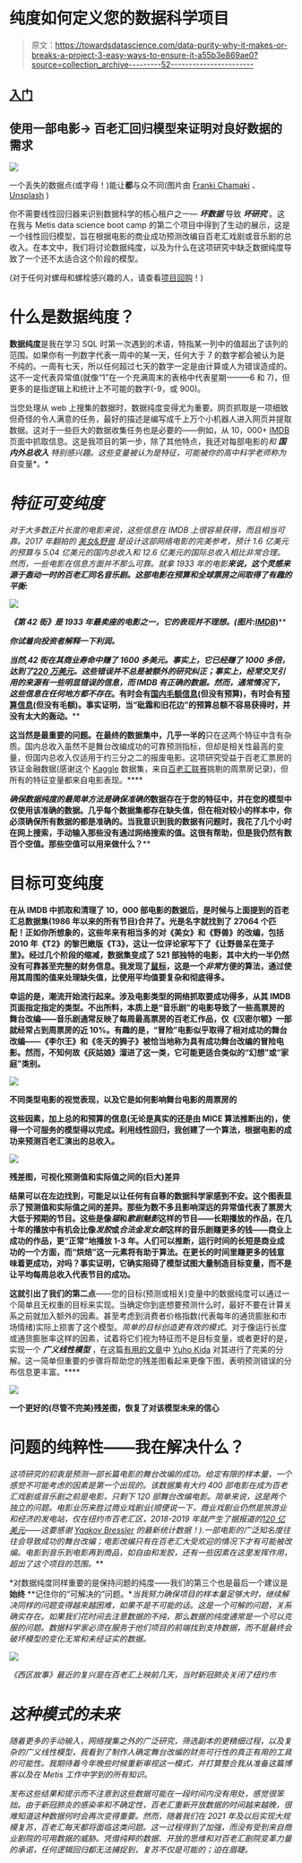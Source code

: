# 纯度如何定义您的数据科学项目

> 原文：<https://towardsdatascience.com/data-purity-why-it-makes-or-breaks-a-project-3-easy-ways-to-ensure-it-a55b3e869ae0?source=collection_archive---------52----------------------->

## [入门](https://towardsdatascience.com/tagged/getting-started)

## 使用一部电影→ **百老汇回归模型来证明对良好数据的需求**

![](img/3de158cd337e3c8a19e2ef43e98c2795.png)

一个丢失的数据点(或字母！)能让**都**与众不同(图片由 [Franki Chamaki](https://unsplash.com/@franki?utm_source=medium&utm_medium=referral) 、 [Unsplash](https://unsplash.com?utm_source=medium&utm_medium=referral) )

你不需要线性回归器来识别数据科学的核心租户之一— ***坏数据*** 导致 ***坏研究*** 。这在我与 Metis data science boot camp 的第二个项目中得到了生动的展示，这是一个线性回归模型，旨在根据电影的商业成功预测改编自百老汇戏剧或音乐剧的总收入。在本文中，我们将讨论数据纯度，以及为什么在这项研究中缺乏数据纯度导致了一个还不太适合这个阶段的模型。

(对于任何对螺母和螺栓感兴趣的人，请查看[项目回购](https://github.com/nickwilders/project_2)！)

# 什么是数据纯度？

**数据纯度**是我在学习 SQL 时第一次遇到的术语，特指某一列中的值超出了该列的范围。如果你有一列数字代表一周中的某一天，任何大于 7 的数字都会被认为是不纯的。一周有七天，所以任何超过七天的数字一定是由计算或人为错误造成的。这不一定代表异常值(就像“1”在一个充满周末的表格中代表星期一——6 和 7)，但更多的是指逻辑上和统计上不可能的数字(-9，或 900)。

当您处理从 web 上搜集的数据时，数据纯度变得尤为重要。网页抓取是一项细致但奇怪的令人满意的任务，最好的描述是编写成千上万个小机器人进入网页并提取数据。这对于一些巨大的数据收集任务也是必要的——例如，从 10，000+ [IMDB](http://www.imdb.com) 页面中抓取信息。这是我项目的第一步，除了其他特点，我还对每部电影的*和 ***国内外总收入*** 特别感兴趣。这些变量被认为是特征，可能被你的高中科学老师称为*自变量*。*

# *特征可变纯度*

*对于大多数正片长度的电影来说，这些信息在 IMDB 上很容易获得，而且相当可靠。2017 年翻拍的 [*美女&野兽*](https://www.imdb.com/title/tt2771200/) 是设计这部网络电影的完美参考，预计 1.6 亿美元的预算与 5.04 亿美元的国内总收入和 12.6 亿美元的国际总收入相比非常合理。然而，一些电影在信息方面并不那么可靠。就拿 1933 年的电影[](https://www.imdb.com/title/tt0024034/)**来说，这个灵感来源于轰动一时的百老汇同名音乐剧。这部电影在预算和全球票房之间取得了有趣的平衡:***

***![](img/4254fcd217661561dcd4f6754a883f66.png)***

***《第 42 街》是 1933 年最卖座的电影之一，它的表现并不理想。(图片:[*IMDB*](https://www.imdb.com/title/tt0024034/)*)****

***你试着向投资者解释一下利润。***

***当然,*42 街*在其商业寿命中赚了 1600 多美元。事实上，它已经赚了 1000 多倍，达到了[220 万美元](https://www.the-numbers.com/movie/42nd-Street#tab=summary)。这些错误并不总是被额外的研究纠正；事实上，经常交叉引用的来源有一些明显错误的信息，而 IMDB 有正确的数据。然而，通常情况下，这些信息在任何地方都不存在*。有时会有[国内毛额信息](https://www.imdb.com/title/tt0036613/)(但没有预算)，有时会有[预算信息](https://www.imdb.com/title/tt0070121/?ref_=fn_al_tt_1)(但没有毛额)。事实证明，当“砒霜和旧花边”的预算总额不容易获得时，并没有太大的轰动。****

**这当然是最重要的问题。在最终的数据集中，几乎一半的**只在这两个特征中含有杂质。国内总收入虽然不是舞台改编成功的可靠预测指标，但却是相关性最高的变量，但国内总收入仅适用于约三分之二的报废电影。这项研究受益于百老汇票房的铁证金融数据(感谢这个 [Kaggle](https://www.kaggle.com/jessemostipak/broadway-weekly-grosses?select=synopses.csv) 数据集，来自[百老汇联赛](https://www.broadwayleague.com/home/)挑剔的周票房记录)，但所有的特征变量都来自电影表现。****

****确保数据纯度的最简单方法是确保*准确的*数据存在于您的特征中，并在您的模型中仅使用该准确的数据。几乎每个数据集都存在缺失值，但在相对较小的样本中，你必须确保所有数据的都是准确的。当我意识到我的数据有问题时，我花了几个小时在网上搜索，手动输入那些没有通过网络搜索的值。这很有帮助，但是我仍然有数百个空值。那些空值可以用来做什么？****

# **目标可变纯度**

**在从 IMDB 中抓取和清理了 10，000 部电影的数据后，是时候与上面提到的百老汇总数据集(1986 年以来的所有节目)合并了。光是名字就找到了 27064 个匹配！正如你所想象的，这些年来有相当多的对《美女》和《野兽》的改编，包括 2010 年《T2》的黎巴嫩版《T3》，这让一位评论家写下了《让野兽呆在笼子里》。经过几个阶段的缩减，数据集变成了 521 部独特的电影，其中大约一半仍然没有可靠甚至完整的财务信息。我发现了[鼠标](https://cran.r-project.org/web/packages/miceRanger/vignettes/miceAlgorithm.html)，这是一个*非常*方便的算法，通过使用其周围的值来处理缺失值，比使用平均值要复杂和彻底得多。**

**幸运的是，潮流开始流行起来。涉及电影类型的网络抓取要成功得多，从其 IMDB 页面指定指定的类型。不出所料，本质上是“音乐剧”的电影导致了一些高票房的舞台改编——音乐剧通常反映了每周最高票房的百老汇作品，仅《汉密尔顿》一部就经常占到周票房的近 10%。有趣的是，“冒险”电影似乎取得了相对成功的舞台改编——《李尔王》和《冬天的狮子》被恰当地称为具有成功舞台改编的冒险电影。然而，不知何故《灰姑娘》溜进了这一类，它可能更适合类似的“幻想”或“家庭”类别。**

**![](img/df105cbfe8026eb4df3b9c857a8dacad.png)**

**不同类型电影的视觉表现，以及它是如何影响舞台电影的周票房的**

**这些因素，加上总的和预算的信息(无论是真实的还是由 MICE 算法推断出的)，使得一个可服务的模型得以完成。利用线性回归，我创建了一个算法，根据电影的成功来预测百老汇演出的总收入。**

**![](img/effaf18f5aed97522c472fdb23077698.png)**

****残差图**，可视化预测值和实际值之间的(巨大)差异**

**结果可以在左边找到，可能足以让任何有自尊的数据科学家感到不安。这个图表显示了预测值和实际值之间的差异。那些为数不多且影响深远的异常值代表了票房大大低于预期的节目。这些是像*猫*和*歌剧魅影*这样的节目——长期播放的作品，在几十年的播放中有机会比像*发胶*或*合法金发女郎*这样的音乐剧赚更多的钱——商业上成功的作品，更“正常”地播放 1-3 年。人们可以推断，运行时间的长短是商业成功的一个方面，而“烘焙”这一元素将有助于算法。在更长的时间里赚更多的钱意味着更成功，对吗？事实证明，它确实阻碍了模型试图大量制造目标变量，而不是让平均每周总收入代表节目的成功。**

**这就引出了我们的第二点**——您的目标(预测或相关)变量中的数据纯度可以通过一个简单且无权重的目标来实现。当确定你到底想要预测什么时，最好不要在计算关系之前就加入额外的因素。甚至考虑到消费者价格指数(代表每年的通货膨胀和市场情绪)实际上损害了这个模型。*简单的目标创造更有效的模式*。对于像运行长度或通货膨胀率这样的因素，试着将它们视为特征而不是目标变量，或者更好的是，实现一个 ***广义线性模型*** ，在这篇[有用的文章](/generalized-linear-models-9cbf848bb8ab)中 [Yuho Kida](https://medium.com/u/9f24ea22c94f?source=post_page-----a55b3e869ae0--------------------------------) 对其进行了完美的分解。这一简单但重要的步骤将帮助您的残差图看起来更像下图，表明预测错误的分布信息更丰富。****

**![](img/c3fd26823bb48e382a84c79d62a54fca.png)**

**一个更好的(尽管不完美)残差图，恢复了对该模型未来的信心**

# **问题的纯粹性——我在解决什么？**

**这项研究的初衷是预测一部长篇电影的舞台改编的成功。给定有限的样本量，一个感觉不可能考虑的因素是第一个出现的*。该数据集有大约 400 部电影在成为百老汇戏剧或音乐剧之前是电影，只剩下 120 部舞台改编电影。简单来说，这是两个独立的问题。电影业历来胜过商业戏剧业(顺便说一下，商业戏剧业仍然是旅游业和经济的发电站，仅在纽约市百老汇区，2018-2019 年就产生了据报道的[120 亿美元](https://www.youtube.com/watch?v=TZ47V58StiQ&t=19s)——这要感谢 [Yaakov Bressler](https://medium.com/u/1f63176e7c59?source=post_page-----a55b3e869ae0--------------------------------) 的最新统计数据！).一部电影的广泛知名度往往会导致成功的舞台改编；电影改编只有在百老汇大受欢迎的情况下才有可能被改编。电影到音乐到电影再到商品，如*自由*和*发胶*，还有一些因素在这里发挥作用，超出了这个项目的范围。***

*对数据纯度同样重要的是保持问题的纯度——我们的第三个也是最后一个建议是**始终** **记住你的“可解决的”问题。**当我努力确保项目的样本量足够大时，继续解决同样的问题变得越来越困难，如果不是不可能的话。这是一个可解的问题，关系确实存在。如果我们花时间去注意数据的不纯，那么数据的纯度通常是一个可以克服的问题。数据科学家必须在服务于他们项目的前端找到支持数据，而不是最终会破坏模型的变化无常和未经证实的数据。*

*![](img/18d5c1e6ae582791108bfb82a3d8f4e2.png)*

*《西区故事》最近的复兴是在百老汇上映前几天，当时新冠肺炎关闭了纽约市*

# *这种模式的未来*

*随着更多的手动输入，网络搜集之外的广泛研究，筛选副本的更精细过程，以及复杂的广义线性模型，我看到了制作人确定舞台改编的财务可行性的真正有用的工具的可能性。我期待着今年晚些时候重新审视这一模式，并打算整合我从准备这篇博客以及在 Metis 工作中学到的所有知识。*

*发布这些结果和提示而不注意到这些数据可能在一段时间内没有用处，感觉很笨拙。由于新冠肺炎的感染率和不确定性，百老汇重新开放数据的时间越来越晚，很难知道这种数据何时会再次变得重要。然而，随着我们在 2021 年及以后实现大规模复苏，百老汇每天都将面临这类问题。这一过程得到了加强，而没有受到来自商业剧院的可用数据的威胁。凭借纯粹的数据、开放的思维和对百老汇剧院变革力量的承诺，任何逻辑回归都无法捕捉到，复苏不仅是可能的；迫在眉睫。*
